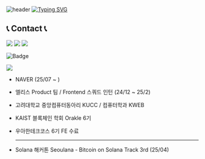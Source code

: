 <!--
**Jaymyong66/Jaymyong66** is a ✨ _special_ ✨ repository because its `README.md` (this file) appears on your GitHub profile.

Here are some ideas to get you started:

- 🔭 I’m currently working on ...
- 🌱 I’m currently learning ...
- 👯 I’m looking to collaborate on ...
- 🤔 I’m looking for help with ...
- 💬 Ask me about ...
- 📫 How to reach me: ...
- 😄 Pronouns: ...
- ⚡ Fun fact: ...
-->

![header](https://capsule-render.vercel.app/api?type=waving&color=6994CDEE&text=&animation=twinkling&height=80)
[![Typing SVG](https://readme-typing-svg.demolab.com?font=Alkatra&size=30&duration=2000&pause=1000&color=499FF7&multiline=true&random=false&width=450&lines=Welcome+to+JayMyong66+GitHub!%F0%9F%91%8B)](https://git.io/typing-svg)



## 📞 Contact 📞
 [![](https://img.shields.io/badge/Blog-grey?style=for-the-badge&logo=Tistory)](https://jayming66.tistory.com/)
 [![](https://img.shields.io/badge/Gmail-EA4335?style=for-the-badge&logo=Gmail&logoColor=white)](mailto:mjw8941@gmail.com)
 [![](https://img.shields.io/badge/Instagram-E4405F?style=for-the-badge&logo=Instagram&logoColor=white)](https://www.instagram.com/jayming66/)
 

![Badge](https://hitscounter.dev/api/hit?url=https%3A%2F%2Fgithub.com%2FJayMyong66&label=hits&icon=github&color=%23198754&message=&style=flat&tz=Asia%2FSeoul)


<a href="https://www.instagram.com/blockchain__valley/" target="_blank"><img src="https://img.shields.io/badge/#3C3C3D?style=flat-square&logo=#3C3C3D&logoColor=	#4169E1"/></a>

- NAVER (25/07 ~ )
- 엘리스 Product 팀 / Frontend 스쿼드 인턴 (24/12 ~ 25/2)
- 고려대학교 중앙컴퓨터동아리 KUCC / 컴퓨터학과 KWEB
- KAIST 블록체인 학회 Orakle 6기
- 우아한테크코스 6기 FE 수료

  -----

- Solana 해커톤 Seoulana - Bitcoin on Solana Track 3rd (25/04)
